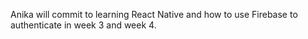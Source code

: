 Anika will commit to learning React Native and how to use Firebase to authenticate in week 3 and week 4.
